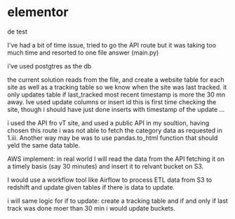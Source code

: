 # elementor
de test


I've had a bit of time issue, tried to go the API route but it was taking too much time and resorted to one file answer (main.py)

i've used postgtres as the db 

the current solution reads from the file, and create a website table for each site as well as a tracking table so we know when the site was last tracked.
it only updates table if last_tracked most recent timestamp is more the 30 mn away. 
Ive used update columns or insert id this is first time checking the site, though i should have just done inserts with timestamp of the update ...


i used the API fro vT site, and used a public API in my soultion, having chosen this route i was not able to fetch the category data as requested in 1.iii.
Another way may be was to use pandas.to_html function that should yeld the same data table.


AWS implement:
in real world I will read the data from the API fetching it on a timely basis (say 30 minutes) and insert it to relvant bucket on S3.

I would use a workflow tool like Airflow to process ETL data from S3 to redshift and update given tables if there is data to update.

i will same logic for if to update: create a tracking table and if and only if last track was done moer than 30 min i would update buckets.







